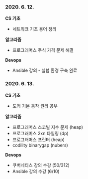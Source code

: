 ### 2020. 6. 12.

**CS 기초**
- 네트워크 기초 용어 정리

**알고리즘**
- 프로그래머스 주식 가격 문제 해결

**Devops**
- Ansible 강의 - 실험 환경 구축 완료

### 2020. 6. 13.

**CS 기초**
- 도커 기본 동작 원리 공부

**알고리즘**
- 프로그래머스 스코빌 지수 문제 (heap)
- 프로그래머스 2xn 타일링 (dp)
- 프로그래머스 프린터 (heap)
- codility binarygap (nubers)

**Devops**
- 쿠버네티스 강의 수강 (50/312)
- Ansible 강의 수강 (6/10)

